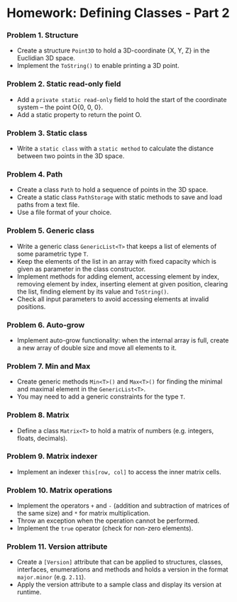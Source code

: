 Homework: Defining Classes - Part 2
===================================

### Problem 1. Structure
*	Create a structure `Point3D` to hold a 3D-coordinate {X, Y, Z} in the Euclidian 3D space.
*	Implement the `ToString()` to enable printing a 3D point.

### Problem 2. Static read-only field
*	Add a `private static read-only` field to hold the start of the coordinate system – the point O{0, 0, 0}.
*	Add a static property to return the point O.

### Problem 3. Static class
*	Write a `static class` with a `static method` to calculate the distance between two points in the 3D space.

### Problem 4. Path
*	Create a class `Path` to hold a sequence of points in the 3D space.
*	Create a static class `PathStorage` with static methods to save and load paths from a text file.
*	Use a file format of your choice.

### Problem 5. Generic class
*	Write a generic class `GenericList<T>` that keeps a list of elements of some parametric type `T`.
*	Keep the elements of the list in an array with fixed capacity which is given as parameter in the class constructor.
*	Implement methods for adding element, accessing element by index, removing element by index, inserting element at given position, clearing the list, finding element by its value and `ToString()`.
*	Check all input parameters to avoid accessing elements at invalid positions.

### Problem 6. Auto-grow
*	Implement auto-grow functionality: when the internal array is full, create a new array of double size and move all elements to it.

### Problem 7. Min and Max
*	Create generic methods `Min<T>()` and `Max<T>()` for finding the minimal and maximal element in the `GenericList<T>`.
*	You may need to add a generic constraints for the type `T`.

### Problem 8. Matrix
*	Define a class `Matrix<T>` to hold a matrix of numbers (e.g. integers, floats, decimals). 

### Problem 9. Matrix indexer
*	Implement an indexer `this[row, col]` to access the inner matrix cells.

### Problem 10. Matrix operations
*	Implement the operators `+` and `-` (addition and subtraction of matrices of the same size) and `*` for matrix multiplication.
*	Throw an exception when the operation cannot be performed.
*	Implement the `true` operator (check for non-zero elements).

### Problem 11. Version attribute
*	Create a `[Version]` attribute that can be applied to structures, classes, interfaces, enumerations and methods and holds a version in the format `major.minor` (e.g. `2.11`).
*	Apply the version attribute to a sample class and display its version at runtime.